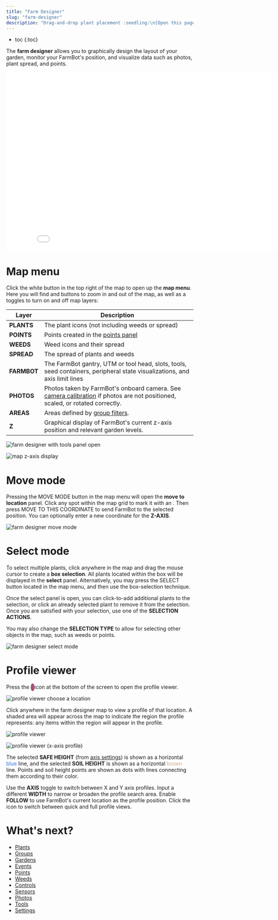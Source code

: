 ```yaml
---
title: "Farm Designer"
slug: "farm-designer"
description: "Drag-and-drop plant placement :seedling:\n[Open this page in the app](https://my.farm.bot/app/designer)"
---
```


* toc
{:toc}

The **farm designer** allows you to graphically design the layout of your garden, monitor your FarmBot's position, and visualize data such as photos, plant spread, and points.

<iframe class="embedly-embed" src="//cdn.embedly.com/widgets/media.html?src=https%3A%2F%2Fwww.youtube.com%2Fembed%2Fvideoseries%3Flist%3DPLMhsMRlKjcNIYlDKDdKvPQuHqBjjS1ZGc&url=http%3A%2F%2Fwww.youtube.com%2Fwatch%3Fv%3DGVb4fYaqy2M&image=https%3A%2F%2Fi.ytimg.com%2Fvi%2FGVb4fYaqy2M%2Fhqdefault.jpg&key=f2aa6fc3595946d0afc3d76cbbd25dc3&type=text%2Fhtml&schema=youtube" width="854" height="480" scrolling="no" frameborder="0" allowfullscreen></iframe>

# Map menu
Click the white <i class='fa fa-arrow-left'></i> button in the top right of the map to open up the **map menu**. Here you will find <span class="fb-button fb-gray"><i class='fa fa-minus'></i></span> and <span class="fb-button fb-gray"><i class='fa fa-plus'></i></span> buttons to zoom in and out of the map, as well as a toggles to turn on and off map layers:

|Layer                         |Description                   |
|------------------------------|------------------------------|
|**PLANTS**                    |The plant icons (not including weeds or spread)
|**POINTS**                    |Points created in the [points panel](points.md)
|**WEEDS**                     |Weed icons and their spread
|**SPREAD**                    |The spread of plants and weeds
|**FARMBOT**                   |The FarmBot gantry, UTM or tool head, slots, tools, seed containers, peripheral state visualizations, and axis limit lines
|**PHOTOS**                    |Photos taken by FarmBot's onboard camera. See [camera calibration](photos/camera-calibration.md) if photos are not positioned, scaled, or rotated correctly.
|**AREAS**                     |Areas defined by [group filters](groups.md#filtering-by-location).
|**Z**                         |Graphical display of FarmBot's current z-axis position and relevant garden levels.


![farm designer with tools panel open](_images/farm_designer_with_tools_panel_open.png)

![map z-axis display](_images/map_z_display.png)

# Move mode
Pressing the <span class="fb-button fb-gray">MOVE MODE</span> button in the map menu will open the **move to location** panel. Click any spot within the map grid to mark it with an <i class='fa fa-times'></i>. Then press <span class="fb-button fb-gray">MOVE TO THIS COORDINATE</span> to send FarmBot to the selected position. You can optionally enter a new coordinate for the **Z-AXIS**.

![farm designer move mode](_images/farm_designer_move_mode.png)

# Select mode
To select multiple plants, click anywhere in the map and drag the mouse cursor to create a **box selection**. All plants located within the box will be displayed in the **select** panel. Alternatively, you may press the <span class="fb-button fb-gray">SELECT</span> button located in the map menu, and then use the box-selection technique.

Once the select panel is open, you can click-to-add additional plants to the selection, or click an already selected plant to remove it from the selection. Once you are satisfied with your selection, use one of the **SELECTION ACTIONS**.

You may also change the **SELECTION TYPE** to allow for selecting other objects in the map, such as weeds or points.

![farm designer select mode](_images/farm_designer_select_mode.png)

# Profile viewer
Press the <span style="color: white; background: #a64d79; border-radius: 50%; font-size: 0.75rem; padding: 3px 5px"><i class='fa fa-area-chart'></i></span> icon at the bottom of the screen to open the profile viewer.

![profile viewer choose a location](_images/profile_viewer_choose_a_location.png)

Click anywhere in the farm designer map to view a profile of that location.
A shaded area will appear across the map to indicate the region the profile represents: any items within the region will appear in the profile.

![profile viewer](_images/profile_viewer.png)

![profile viewer (x-axis profile)](_images/profile_viewer_x.png)

The selected **SAFE HEIGHT** (from [axis settings](settings/axes.md#safe-height)) is shown as a horizontal <span style="color: #3377dd">blue</span> line, and the selected **SOIL HEIGHT** is shown as a horizontal <span style="color: #ccaa88">brown</span> line.
Points and soil height points are shown as dots with lines connecting them according to their color.

Use the **AXIS** toggle to switch between X and Y axis profiles.
Input a different **WIDTH** to narrow or broaden the profile search area.
Enable **FOLLOW** to use FarmBot's current location as the profile position.
Click the <i class='fa fa-chevron-up'></i> icon to switch between quick and full profile views.

# What's next?

 * [Plants](plants.md)
 * [Groups](groups.md)
 * [Gardens](gardens.md)
 * [Events](events.md)
 * [Points](points.md)
 * [Weeds](weeds.md)
 * [Controls](controls.md)
 * [Sensors](sensors.md)
 * [Photos](photos.md)
 * [Tools](tools.md)
 * [Settings](settings.md)

